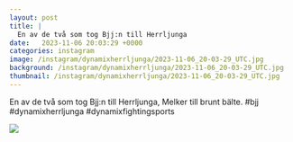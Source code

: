 ```yaml
---
layout: post
title: |
  En av de två som tog Bjj:n till Herrljunga
date:   2023-11-06 20:03:29 +0000
categories: instagram
image: /instagram/dynamixherrljunga/2023-11-06_20-03-29_UTC.jpg
background: /instagram/dynamixherrljunga/2023-11-06_20-03-29_UTC.jpg
thumbnail: /instagram/dynamixherrljunga/2023-11-06_20-03-29_UTC.jpg
---
```

En av de två som tog Bjj:n till Herrljunga, Melker till brunt bälte. #bjj #dynamixherrljunga #dynamixfightingsports



<img src='/www-dynamix-herrljunga/instagram/dynamixherrljunga/2023-11-06_20-03-29_UTC.jpg' class='img-fluid' />
